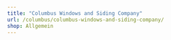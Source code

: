 ```yaml
---
title: "Columbus Windows and Siding Company"
url: /columbus/columbus-windows-and-siding-company/
shop: Allgemein
---
```

